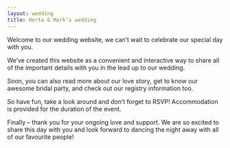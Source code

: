 ```yaml
---
layout: wedding
title: Herta & Mark’s wedding
---
```

Welcome to our wedding website, we can’t wait to celebrate our special day with you.

We’ve created this website as a convenient and interactive way to share all of the important details with you in the lead up to our wedding.

Soon, you can also read more about our love story, get to know our awesome bridal party, and check out our registry information too.

So have fun, take a look around and don’t forget to RSVP! Accommodation is provided for the duration of the event.

Finally – thank you for your ongoing love and support. We are so excited to share this day with you and look forward to dancing the night away with all of our favourite people!
